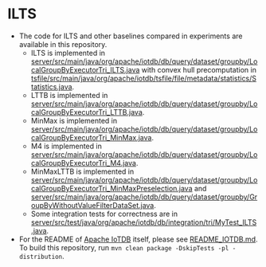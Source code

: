 <!--

    Licensed to the Apache Software Foundation (ASF) under one
    or more contributor license agreements.  See the NOTICE file
    distributed with this work for additional information
    regarding copyright ownership.  The ASF licenses this file
    to you under the Apache License, Version 2.0 (the
    "License"); you may not use this file except in compliance
    with the License.  You may obtain a copy of the License at
    
        http://www.apache.org/licenses/LICENSE-2.0
    
    Unless required by applicable law or agreed to in writing,
    software distributed under the License is distributed on an
    "AS IS" BAstepSIS, WITHOUT WARRANTIES OR CONDITIONS OF ANY
    KIND, either express or implied.  See the License for the
    specific language governing permissions and limitations
    under the License.

-->

# ILTS
- The code for ILTS and other baselines compared in experiments are available in this repository.
    - ILTS is implemented in [server/src/main/java/org/apache/iotdb/db/query/dataset/groupby/LocalGroupByExecutorTri_ILTS.java](server/src/main/java/org/apache/iotdb/db/query/dataset/groupby/LocalGroupByExecutorTri_ILTS.java) with convex hull precomputation in [tsfile/src/main/java/org/apache/iotdb/tsfile/file/metadata/statistics/Statistics.java](tsfile/src/main/java/org/apache/iotdb/tsfile/file/metadata/statistics/Statistics.java).
    - LTTB is implemented in [server/src/main/java/org/apache/iotdb/db/query/dataset/groupby/LocalGroupByExecutorTri_LTTB.java](server/src/main/java/org/apache/iotdb/db/query/dataset/groupby/LocalGroupByExecutorTri_LTTB.java).
    - MinMax is implemented in [server/src/main/java/org/apache/iotdb/db/query/dataset/groupby/LocalGroupByExecutorTri_MinMax.java](server/src/main/java/org/apache/iotdb/db/query/dataset/groupby/LocalGroupByExecutorTri_MinMax.java).
    - M4 is implemented in [server/src/main/java/org/apache/iotdb/db/query/dataset/groupby/LocalGroupByExecutorTri_M4.java](server/src/main/java/org/apache/iotdb/db/query/dataset/groupby/LocalGroupByExecutorTri_M4.java).
    - MinMaxLTTB is implemented in [server/src/main/java/org/apache/iotdb/db/query/dataset/groupby/LocalGroupByExecutorTri_MinMaxPreselection.java](server/src/main/java/org/apache/iotdb/db/query/dataset/groupby/LocalGroupByExecutorTri_MinMaxPreselection.java) and [server/src/main/java/org/apache/iotdb/db/query/dataset/groupby/GroupByWithoutValueFilterDataSet.java](server/src/main/java/org/apache/iotdb/db/query/dataset/groupby/GroupByWithoutValueFilterDataSet.java).
    - Some integration tests for correctness are in [server/src/test/java/org/apache/iotdb/db/integration/tri/MyTest_ILTS.java](server/src/test/java/org/apache/iotdb/db/integration/tri/MyTest_ILTS.java).
- For the README of [Apache IoTDB](https://iotdb.apache.org/) itself, please see [README_IOTDB.md](README_IOTDB.md). To build this repository, run `mvn clean package -DskipTests -pl -distribution`.
